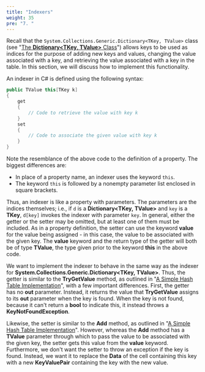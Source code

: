 ```yaml
---
title: "Indexers"
weight: 35
pre: "7. "
---
```


Recall that the ```System.Collections.Generic.Dictionary<TKey, TValue>``` class (see "[The **Dictionary\<TKey, TValue\>** Class](/~rhowell/DataStructures/redirect/dictionary-class)") allows keys to be used as indices for the purpose of adding new keys and values, changing the value associated with a key, and retrieving the value associated with a key in the table. In this section, we will discuss how to implement this functionality.

An indexer in C# is defined using the following syntax:

```C#
public TValue this[TKey k]
{
    get
    {
        // Code to retrieve the value with key k
    }
    set
    {
        // Code to associate the given value with key k
    }
}
```

Note the resemblance of the above code to the definition of a property. The biggest differences are:

- In place of a property name, an indexer uses the keyword ```this```.
- The keyword ```this``` is followed by a nonempty parameter list enclosed in square brackets.

Thus, an indexer is like a property with parameters. The parameters are the indices themselves; i.e., if `d` is a **Dictionary\<TKey, TValue\>** and `key` is a **TKey**, `d[key]` invokes the indexer with parameter `key`. In general, either the getter or the setter may be omitted, but at least one of them must be included. As in a property definition, the setter can use the keyword **value** for the value being assigned - in this case, the value to be associated with the given key. The **value** keyword and the return type of the getter will both be of type **TValue**, the type given prior to the keyword **this** in the above code.

We want to implement the indexer to behave in the same way as the indexer for **System.Collections.Generic.Dictionary\<TKey, TValue\>**. Thus, the getter is similar to the **TryGetValue** method, as outlined in "[A Simple Hash Table Implementation](/~rhowell/DataStructures/redirect/simple-hash-table-impl)", with a few important differences. First, the getter has no **out** parameter. Instead, it returns the value that **TryGetValue** assigns to its **out** parameter when the key is found. When the key is not found, because it can't return a **bool** to indicate this, it instead throws a **KeyNotFoundException**.

Likewise, the setter is similar to the **Add** method, as outlined in "[A Simple Hash Table Implementation](/~rhowell/DataStructures/redirect/simple-hash-table-impl)". However, whereas the **Add** method has a **TValue** parameter through which to pass the value to be associated with the given key, the setter gets this value from the **value** keyword. Furthermore, we don't want the setter to throw an exception if the key is found. Instead, we want it to replace the **Data** of the cell containing this key with a new **KeyValuePair** containing the key with the new value.
